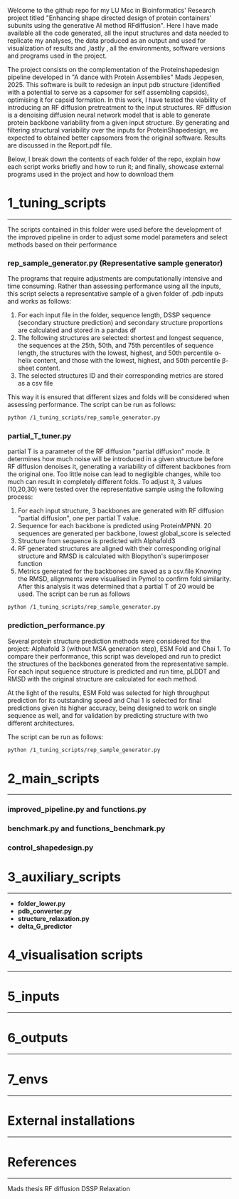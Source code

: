 Welcome to the github repo for my LU Msc in Bioinformatics' Research project titled "Enhancing shape directed design of protein containers’ subunits using the generative AI method RFdiffusion". Here I have made available all the code generated, all the input structures and data needed to replicate my analyses, the data produced as an output and used for visualization of results and ,lastly , all the environments, software versions and programs used in the project.

The project consists on the complementation of the Proteinshapedesign pipeline developed in "A dance with Protein Assemblies" Mads Jeppesen, 2025. This software is built to redesign an input pdb structure (identified with a potential to serve as a capsomer for self assembling capsids), optimising it for capsid formation. In this work, I have tested the viability of introducing an RF diffusion pretreatment to the input structures. RF diffusion is a denoising diffusion neural network model that is able to generate protein backbone variability from a given input structure. By generating and filtering structural variability over the inputs for ProteinShapedesign, we expected to obtained better capsomers from the original software. Results are discussed in the Report.pdf file.

Below, I break down the contents of each folder of the repo, explain how each script works briefly and how to run it; and finally, showcase external programs used in the project and how to download them
# 1_tuning_scripts
---
The scripts contained in this folder were used before the development of the improved pipeline in order to adjust some model parameters and select methods based on their performance
### rep_sample_generator.py (Representative sample generator)
The programs that require adjustments are computationally intensive and time consuming. Rather than assessing performance using all the inputs, this script selects a representative sample of a given folder of .pdb inputs and works as follows:
1. For each input file in the folder, sequence length, DSSP sequence (secondary structure prediction) and secondary structure proportions are calculated and stored in a pandas df
2. The following structures are selected: shortest and longest sequence, the sequences at the 25th, 50th, and 75th percentiles of sequence length, the structures with the lowest, highest, and 50th percentile α-helix content, and those with the lowest, highest, and 50th percentile β-sheet content.
3. The selected structures ID and their corresponding metrics are stored as a csv file

This way it is ensured that different sizes and folds will be considered when assessing performance. The script can be run as follows:
```bash
python /1_tuning_scripts/rep_sample_generator.py 
```
### partial_T_tuner.py
partial T is a parameter of the RF diffusion "partial diffusion" mode. It determines how much noise will be introduced in a given structure before RF diffusion denoises it, generating a variability of different backbones from the original one. Too little noise can lead to negligible changes, while too much can result in completely different folds. To adjust it, 3 values (10,20,30) were tested over the representative sample using the following process:
1. For each input structure, 3 backbones are generated with RF diffusion "partial diffusion", one per partial T value.
2. Sequence for each backbone is predicted using ProteinMPNN. 20 sequences are generated per backbone, lowest global_score is selected
3. Structure from sequence is predicted with Alphafold3
4. RF generated structures are aligned with their corresponding original structure and RMSD is calculated with Biopython's superimposer function
5. Metrics generated for the backbones are saved as a csv.file
Knowing the RMSD, alignments were visualised in Pymol to confirm fold similarity. After this analysis it was determined that a partial T of 20 would be used. The script can be run as follows
```bash
python /1_tuning_scripts/rep_sample_generator.py 
```
### prediction_performance.py 
Several protein structure prediction methods were considered for the project: Alphafold 3 (without MSA generation step), ESM Fold and Chai 1. To compare their performance, this script was developed and run to predict the structures of the backbones generated from the representative sample. For each input sequence structure is predicted and run time, pLDDT and RMSD with the original structure are calculated for each method.

At the light of the results, ESM Fold was selected for high throughput prediction for its outstanding speed and Chai 1 is selected for final predictions given its higher accuracy, being designed to work on single sequence as well, and for validation by predicting structure with two different architectures.

The script can be run as follows:
```bash
python /1_tuning_scripts/rep_sample_generator.py 
```
# 2_main_scripts 
---

### improved_pipeline.py and functions.py

### benchmark.py and functions_benchmark.py

### control_shapedesign.py 

# 3_auxiliary_scripts
---
- **folder_lower.py**
- **pdb_converter.py**
- **structure_relaxation.py**
- **delta_G_predictor**

# 4_visualisation scripts
---

# 5_inputs
---

# 6_outputs
---

# 7_envs
---

# External installations
---

# References
---
Mads thesis
RF diffusion
DSSP
Relaxation

